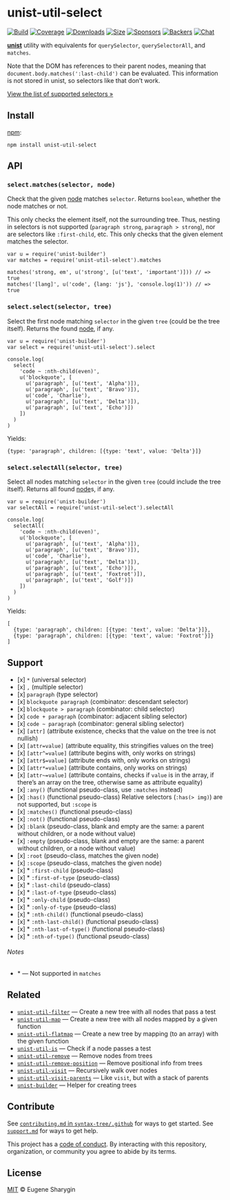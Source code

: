 unist-util-select
=================

[![Build](https://github.com/syntax-tree/unist-util-select/workflows/main/badge.svg)](https://github.com/syntax-tree/unist-util-select/actions) [![Coverage](https://img.shields.io/codecov/c/github/syntax-tree/unist-util-select.svg)](https://codecov.io/github/syntax-tree/unist-util-select) [![Downloads](https://img.shields.io/npm/dm/unist-util-select.svg)](https://www.npmjs.com/package/unist-util-select) [![Size](https://img.shields.io/bundlephobia/minzip/unist-util-select.svg)](https://bundlephobia.com/result?p=unist-util-select) [![Sponsors](https://opencollective.com/unified/sponsors/badge.svg)](https://opencollective.com/unified) [![Backers](https://opencollective.com/unified/backers/badge.svg)](https://opencollective.com/unified) [![Chat](https://img.shields.io/badge/chat-discussions-success.svg)](https://github.com/syntax-tree/unist/discussions)

[**unist**](https://github.com/syntax-tree/unist) utility with equivalents for `querySelector`, `querySelectorAll`, and `matches`.

Note that the DOM has references to their parent nodes, meaning that `document.body.matches(':last-child')` can be evaluated. This information is not stored in unist, so selectors like that don’t work.

[View the list of supported selectors »](#support)

Install
-------

[npm](https://docs.npmjs.com/cli/install):

    npm install unist-util-select

API
---

### `select.matches(selector, node)`

Check that the given [node](https://github.com/syntax-tree/unist#node) matches `selector`. Returns `boolean`, whether the node matches or not.

This only checks the element itself, not the surrounding tree. Thus, nesting in selectors is not supported (`paragraph strong`, `paragraph > strong`), nor are selectors like `:first-child`, etc. This only checks that the given element matches the selector.

    var u = require('unist-builder')
    var matches = require('unist-util-select').matches

    matches('strong, em', u('strong', [u('text', 'important')])) // => true
    matches('[lang]', u('code', {lang: 'js'}, 'console.log(1)')) // => true

### `select.select(selector, tree)`

Select the first node matching `selector` in the given `tree` (could be the tree itself). Returns the found [node](https://github.com/syntax-tree/unist#node), if any.

    var u = require('unist-builder')
    var select = require('unist-util-select').select

    console.log(
      select(
        'code ~ :nth-child(even)',
        u('blockquote', [
          u('paragraph', [u('text', 'Alpha')]),
          u('paragraph', [u('text', 'Bravo')]),
          u('code', 'Charlie'),
          u('paragraph', [u('text', 'Delta')]),
          u('paragraph', [u('text', 'Echo')])
        ])
      )
    )

Yields:

    {type: 'paragraph', children: [{type: 'text', value: 'Delta'}]}

### `select.selectAll(selector, tree)`

Select all nodes matching `selector` in the given `tree` (could include the tree itself). Returns all found [node](https://github.com/syntax-tree/unist#node)s, if any.

    var u = require('unist-builder')
    var selectAll = require('unist-util-select').selectAll

    console.log(
      selectAll(
        'code ~ :nth-child(even)',
        u('blockquote', [
          u('paragraph', [u('text', 'Alpha')]),
          u('paragraph', [u('text', 'Bravo')]),
          u('code', 'Charlie'),
          u('paragraph', [u('text', 'Delta')]),
          u('paragraph', [u('text', 'Echo')]),
          u('paragraph', [u('text', 'Foxtrot')]),
          u('paragraph', [u('text', 'Golf')])
        ])
      )
    )

Yields:

    [
      {type: 'paragraph', children: [{type: 'text', value: 'Delta'}]},
      {type: 'paragraph', children: [{type: 'text', value: 'Foxtrot'}]}
    ]

Support
-------

-   \[x\] `*` (universal selector)
-   \[x\] `,` (multiple selector)
-   \[x\] `paragraph` (type selector)
-   \[x\] `blockquote paragraph` (combinator: descendant selector)
-   \[x\] `blockquote > paragraph` (combinator: child selector)
-   \[x\] `code + paragraph` (combinator: adjacent sibling selector)
-   \[x\] `code ~ paragraph` (combinator: general sibling selector)
-   \[x\] `[attr]` (attribute existence, checks that the value on the tree is not nullish)
-   \[x\] `[attr=value]` (attribute equality, this stringifies values on the tree)
-   \[x\] `[attr^=value]` (attribute begins with, only works on strings)
-   \[x\] `[attr$=value]` (attribute ends with, only works on strings)
-   \[x\] `[attr*=value]` (attribute contains, only works on strings)
-   \[x\] `[attr~=value]` (attribute contains, checks if `value` is in the array, if there’s an array on the tree, otherwise same as attribute equality)
-   \[x\] `:any()` (functional pseudo-class, use `:matches` instead)
-   \[x\] `:has()` (functional pseudo-class) Relative selectors (`:has(> img)`) are not supported, but `:scope` is
-   \[x\] `:matches()` (functional pseudo-class)
-   \[x\] `:not()` (functional pseudo-class)
-   \[x\] `:blank` (pseudo-class, blank and empty are the same: a parent without children, or a node without value)
-   \[x\] `:empty` (pseudo-class, blank and empty are the same: a parent without children, or a node without value)
-   \[x\] `:root` (pseudo-class, matches the given node)
-   \[x\] `:scope` (pseudo-class, matches the given node)
-   \[x\] \* `:first-child` (pseudo-class)
-   \[x\] \* `:first-of-type` (pseudo-class)
-   \[x\] \* `:last-child` (pseudo-class)
-   \[x\] \* `:last-of-type` (pseudo-class)
-   \[x\] \* `:only-child` (pseudo-class)
-   \[x\] \* `:only-of-type` (pseudo-class)
-   \[x\] \* `:nth-child()` (functional pseudo-class)
-   \[x\] \* `:nth-last-child()` (functional pseudo-class)
-   \[x\] \* `:nth-last-of-type()` (functional pseudo-class)
-   \[x\] \* `:nth-of-type()` (functional pseudo-class)

###### Notes

-   \* — Not supported in `matches`

Related
-------

-   [`unist-util-filter`](https://github.com/syntax-tree/unist-util-filter) — Create a new tree with all nodes that pass a test
-   [`unist-util-map`](https://github.com/syntax-tree/unist-util-map) — Create a new tree with all nodes mapped by a given function
-   [`unist-util-flatmap`](https://gitlab.com/staltz/unist-util-flatmap) — Create a new tree by mapping (to an array) with the given function
-   [`unist-util-is`](https://github.com/syntax-tree/unist-util-is) — Check if a node passes a test
-   [`unist-util-remove`](https://github.com/syntax-tree/unist-util-remove) — Remove nodes from trees
-   [`unist-util-remove-position`](https://github.com/syntax-tree/unist-util-remove-position) — Remove positional info from trees
-   [`unist-util-visit`](https://github.com/syntax-tree/unist-util-visit) — Recursively walk over nodes
-   [`unist-util-visit-parents`](https://github.com/syntax-tree/unist-util-visit-parents) — Like `visit`, but with a stack of parents
-   [`unist-builder`](https://github.com/syntax-tree/unist-builder) — Helper for creating trees

Contribute
----------

See [`contributing.md` in `syntax-tree/.github`](https://github.com/syntax-tree/.github/blob/HEAD/contributing.md) for ways to get started. See [`support.md`](https://github.com/syntax-tree/.github/blob/HEAD/support.md) for ways to get help.

This project has a [code of conduct](https://github.com/syntax-tree/.github/blob/HEAD/code-of-conduct.md). By interacting with this repository, organization, or community you agree to abide by its terms.

License
-------

[MIT](license) © Eugene Sharygin
